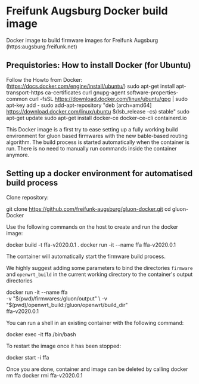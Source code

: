 # Freifunk Augsburg Docker build image
Docker image to build firmware images for Freifunk Augsburg (https:augsburg.freifunk.net)

## Prequistories: How to install Docker (for Ubuntu)
Follow the Howto from Docker: (https://docs.docker.com/engine/install/ubuntu/)
  sudo apt-get install apt-transport-https ca-certificates curl gnupg-agent  software-properties-common
  curl -fsSL https://download.docker.com/linux/ubuntu/gpg | sudo apt-key add -
  sudo add-apt-repository "deb [arch=amd64] https://download.docker.com/linux/ubuntu $(lsb_release -cs) stable"
  sudo apt-get update
  sudo apt-get install docker-ce docker-ce-cli containerd.io

This Docker image is a first try to ease setting up a fully working build environment for gluon based firmwares with the new bable-based routing algorithm. The build process is started automatically when the container is run. There is no need to manually run commands inside the container anymore.

## Setting up a docker environment for automatised build process
Clone repository:

  git clone https://github.com/freifunk-augsburg/gluon-docker.git
  cd gluon-Docker

Use the following commands on the host to create and run the docker image:

  docker build -t ffa-v2020.0.1 .
  docker run -it --name ffa ffa-v2020.0.1

The container will automatically start the firmware build process.

We highly suggest adding some parameters to bind the directories `firmware` and `openwrt_build` in the current working directory to the container's output directories

docker run -it --name ffa \
  -v "$(pwd)/firmwares:/gluon/output" \
  -v "$(pwd)/openwrt_build:/gluon/openwrt/build_dir" \
  ffa-v2020.0.1

You can run a shell in an existing container with the following command:

  docker exec -it ffa /bin/bash

To restart the image once it has been stopped:

  docker start -i ffa

Once you are done, container and image can be deleted by calling
  docker rm ffa
  docker rmi ffa-v2020.0.1
